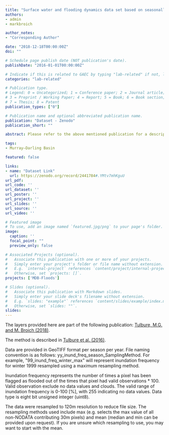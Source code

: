 ```yaml
---
title: "Surface water and flooding dynamics data set based on seasonally continuous Landsat data (1986-2011) in a dryland river basin"
authors:
- admin
- markbroich

author_notes:
- "Corresponding Author"

date: "2018-12-18T00:00:00Z"
doi: ""

# Schedule page publish date (NOT publication's date).
publishDate: "2016-01-01T00:00:00Z"

# Indicate if this is related to GAEC by typing "lab-related" if not, leave blank
categories: "lab-related"

# Publication type.
# Legend: 0 = Uncategorized; 1 = Conference paper; 2 = Journal article;
# 3 = Preprint / Working Paper; 4 = Report; 5 = Book; 6 = Book section;
# 7 = Thesis; 8 = Patent
publication_types: ["0"]

# Publication name and optional abbreviated publication name.
publication: "Dataset - Zenodo"
publication_short: ""

abstract: Please refer to the above mentioned publication for a description of the data and interpretation of the patterns. The animations are based on statistically validated surface water and flooding extent dynamics data derived from seasonally continous Landsat TM/ETM+ and random forest models from 1986 to 2011 over Australia's Murray-Darling Basin. The overall accuracy was over 99% and producer's accuracy for water 87% +/- 3%. 

tags:
- Murray–Darling Basin

featured: false

links:
- name: "Dataset Link"
  url: https://zenodo.org/record/2441784#.YMtv7mhKguU
url_pdf: 
url_code: ''
url_dataset: ''
url_poster: ''
url_project: ''
url_slides: ''
url_source: ''
url_video: ''

# Featured image
# To use, add an image named `featured.jpg/png` to your page's folder. 
image:
  caption: ''
  focal_point: ""
  preview_only: false

# Associated Projects (optional).
#   Associate this publication with one or more of your projects.
#   Simply enter your project's folder or file name without extension.
#   E.g. `internal-project` references `content/project/internal-project/index.md`.
#   Otherwise, set `projects: []`.
projects: ['MDB-Floods']

# Slides (optional).
#   Associate this publication with Markdown slides.
#   Simply enter your slide deck's filename without extension.
#   E.g. `slides: "example"` references `content/slides/example/index.md`.
#   Otherwise, set `slides: ""`.
slides:
---
```


The layers provided here are part of the following publication: [Tulbure, M.G. and M. Broich (2018)](https://www.sciencedirect.com/science/article/pii/S0048969718347466).

The method is described in [Tulbure et al. (2016)](https://www.sciencedirect.com/science/article/pii/S0034425716300621).

Data are provided in GeoTIFF format per season per year. File naming convention is as follows:
yy_inund_freq_season_SamplingMethod. For example, "99_inund_freq_winter_max" will represent inundation frequency for winter 1999 resampled using a maximum resampling method. 

Inundation frequency represents the number of times a pixel has been flagged as flooded out of the times that pixel had valid observations * 100. Valid observation exclude no data values and clouds. The valid range of inundation frequency is 0-100 [%], with 255 indicating no data values. Data type is eight bit unsigned integer (uint8). 

The data were resampled to 120m resolution to reduce file size. The resampling methods used include max (e.g. selects the max value of all non-NODATA contributing 30m pixels) and mean (median and min can be provided upon request). If you are unsure which resampling to use, you may want to start with the mean.  